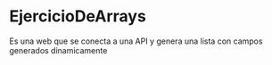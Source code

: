 # EjercicioDeArrays
Es una web que se conecta a una API y genera una lista con campos generados dinamicamente
